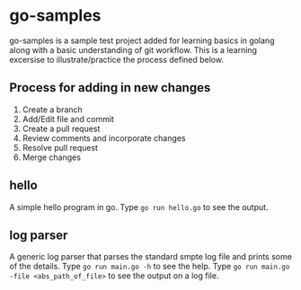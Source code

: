 # go-samples
go-samples is a sample test project added for learning basics in golang
along with a basic understanding of git workflow. This is a learning excersise to illustrate/practice the process defined below.

## Process for adding in new changes

1. Create a branch
2. Add/Edit file and commit
3. Create a pull request
6. Review comments and incorporate changes
7. Resolve pull request
8. Merge changes

## hello
A simple hello program in go.
Type `go run hello.go` to see the output.

## log parser
A generic log parser that parses the standard smpte log file and prints some of the details.
Type `go run main.go -h` to see the help.
Type `go run main.go -file <abs_path_of_file>` to see the output on a log file.
